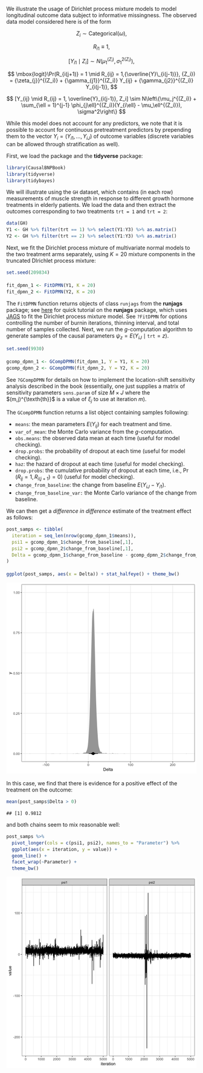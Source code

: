 We illustrate the usage of Dirichlet process mixture models to model
longitudinal outcome data subject to informative missingness. The observed data
model considered here is of the form

$$
  Z_i \sim \text{Categorical}(\omega),
$$

$$
  R_{i1} \equiv 1,
$$

$$
  [Y_{i1} \mid Z_i] \sim N(\mu^{(Z_i)}_1, \sigma^{2(Z_i)}_1),
$$

$$
  \mbox{logit}\Pr(R_{i(j+1)} = 1 \mid R_{ij} = 1,{\overline{Y}\_{i(j-1)}}, {Z_i}) =  {\zeta_{j}}^{(Z_i)} + {\gamma_{j1}}^{(Z_i)} Y_{ij}  + {\gamma_{j2}}^{(Z_i)} Y_{i(j-1)},
$$

$$
  [Y_{ij} \mid R_{ij} = 1, 
  \overline{Y}_{i(j-1)}, Z_i] 
  \sim 
    N\left\{\mu_j^{(Z_i)} + 
        \sum_{\ell = 1}^{j-1} \phi_{j\ell}^{(Z_i)}(Y_{i\ell} - \mu_\ell^{(Z_i)}),
        \sigma^2\right\}
$$

While this model does not account for any predictors, we note that it is
possible to account for continuous pretreatment predictors by prepending them to
the vector $Y_i = (Y_{i1}, \ldots, Y_{iJ})$ of outcome variables (discrete
variables can be allowed through stratification as well).

First, we load the package and the **tidyverse** package:


```r
library(CausalBNPBook)
library(tidyverse)
library(tidybayes)
```

We will illustrate using the `GH` dataset, which contains (in each row)
measurements of muscle strength in response to different growth hormone
treatments in elderly patients. We load the data and then extract the outcomes
corresponding to two treatments `trt = 1` and `trt = 2`:


```r
data(GH)
Y1 <- GH %>% filter(trt == 1) %>% select(Y1:Y3) %>% as.matrix()
Y2 <- GH %>% filter(trt == 2) %>% select(Y1:Y3) %>% as.matrix()
```

Next, we fit the Dirichlet process mixture of multivariate normal models to the
two treatment arms separately, using $K = 20$ mixture components in the
truncated DIrichlet process mixture:


```r
set.seed(209834)

fit_dpmn_1 <- FitDPMN(Y1, K = 20)
fit_dpmn_2 <- FitDPMN(Y2, K = 20)
```

The `FitDPMN` function returns objects of class `runjags` from the **runjags**
package; see
[here](https://cran.r-project.org/web/packages/runjags/vignettes/quickjags.html)
for quick tutorial on the **runjags** package, which uses
[JAGS](https://mcmc-jags.sourceforge.io/) to fit the Dirichlet process mixture
model. See `?FitDPMN` for options controlling the number of burnin iterations,
thinning interval, and total number of samples collected. Next, we run the
$g$-computation algorithm to generate samples of the causal parameters
$\psi_z = E(Y_{iJ} \mid \texttt{trt} = z)$.


```r
set.seed(9930)

gcomp_dpmn_1 <- GCompDPMN(fit_dpmn_1, Y = Y1, K = 20)
gcomp_dpmn_2 <- GCompDPMN(fit_dpmn_2, Y = Y2, K = 20)
```

See `?GCompDPMN` for details on how to implement the location-shift sensitivity
analysis described in the book (essentially, one just supplies a matrix of
sensitivity parameters `sens.param` of size $M \times J$ where the
$(m,j)^{\texth{th}}$ is a value of $\xi_j$ to use at iteration $m$).

The `GCompDPMN` function returns a list object containing samples following:

- `means`: the mean parameters $E(Y_{ij})$ for each treatment and time.
- `var_of_mean`: the Monte Carlo variance from the $g$-computation.
- `obs.means`: the observed data mean at each time (useful for model checking).
- `drop.probs`: the probability of dropout at each time (useful for model checking).
- `haz`: the hazard of dropout at each time (useful for model checking).
- `drop.probs`: the cumulative probability of dropout at each time, i.e., $\Pr(R_{ij} = 1, R_{i(j+1}) = 0)$ (useful for model checking).
- `change_from_baseline`: the change from baseline $E(Y_{iJ} - Y_{i1})$.
- `change_from_baseline_var:` the Monte Carlo variance of the change from baseline.

We can then get a _difference in difference_ estimate of the treatment effect as
follows:


```r
post_samps <- tibble(
  iteration = seq_len(nrow(gcomp_dpmn_1$means)),
  psi1 = gcomp_dpmn_1$change_from_baseline[,1],
  psi2 = gcomp_dpmn_2$change_from_baseline[,1],
  Delta = gcomp_dpmn_1$change_from_baseline - gcomp_dpmn_2$change_from_baseline
)

ggplot(post_samps, aes(x = Delta)) + stat_halfeye() + theme_bw()
```

![plot of chunk credibleinterval](figure/credibleinterval-1.png)

In this case, we find that there is evidence for a positive effect of the
treatment on the outcome:


```r
mean(post_samps$Delta > 0)
```

```
## [1] 0.9812
```

and both chains seem to mix reasonable well:


```r
post_samps %>% 
  pivot_longer(cols = c(psi1, psi2), names_to = "Parameter") %>%
  ggplot(aes(x = iteration, y = value)) + 
  geom_line() + 
  facet_wrap(~Parameter) + 
  theme_bw()
```

![plot of chunk traceplots](figure/traceplots-1.png)

